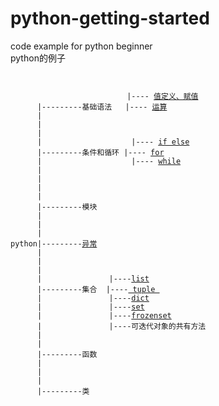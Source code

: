 # python-getting-started
code example for python beginner <br />
python的例子 <br />
<pre><code>
                           
                          |---- <a target="_blank"  href="https://github.com/linjianzao/python-getting-started/blob/master/%E5%80%BC%E5%AE%9A%E4%B9%89%E3%80%81%E8%B5%8B%E5%80%BC.md">值定义、赋值</a>
      |---------基础语法   |---- <a target="_blank"  href="https://github.com/linjianzao/python-getting-started/blob/master/%E8%BF%90%E7%AE%97.md">运算</a>
      |                    
      |
      |                    
      |                    |---- <a target="_blank"  href="https://github.com/linjianzao/python-getting-started/blob/master/ifelse.md">if else</a> 
      |---------条件和循环 |---- <a target="_blank"  href="https://github.com/linjianzao/python-getting-started/blob/master/for.md">for</a> 
      |                    |---- <a target="_blank"  href="https://github.com/linjianzao/python-getting-started/blob/master/while.md">while</a>
      |                    
      |
      |
      |
      |---------模块
      |
      |
      |
python|---------<a href="https://github.com/linjianzao/python-getting-started/blob/master/%E5%BC%82%E5%B8%B8.md">异常</a>
      |
      |
      |
      |               |----<a target="_blank" href="https://github.com/linjianzao/python-getting-started/blob/master/list.md">list</a>
      |---------集合  |----<a target="_blank" href="https://github.com/linjianzao/python-getting-started/blob/master/tuple.md"> tuple </a>
      |               |----<a target="_blank"  href="https://github.com/linjianzao/python-getting-started/blob/master/dict.md">dict</a>
      |               |----<a target="_blank"  href="https://github.com/linjianzao/python-getting-started/blob/master/set.md">set</a>
      |               |----<a target="_blank"  href="https://github.com/linjianzao/python-getting-started/blob/master/frozenset.md">frozenset</a>
      |               |----可迭代对象的共有方法
      |
      |
      |---------函数
      |
      |
      |
      |---------类
      
      
      
      
      
</code></pre>

